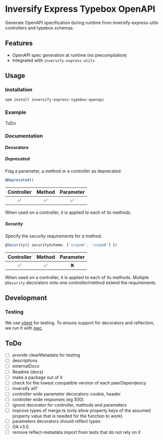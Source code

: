# Inversify Express Typebox OpenAPI

Generate OpenAPI specification during runtime from inversify-express-utils controllers and typebox schemas.

## Features

- OpenAPI spec generation at runtime (no precompilation)
- Integrated with `inversify-express-utils`

## Usage

### Installation

```sh
npm install inversify-express-typebox-openapi
```

### Example

ToDo

### Documentation

#### Decorators

##### Deprecated

Flag a parameter, a method or a controller as deprecated.

```ts
@Deprecated()
```

| Controller | Method | Parameter |
| :--------: | :----: | :-------: |
|     ✅     |   ✅   |    ✅     |

When used on a controller, it is applied to each of its methods.

##### Security

Specify the security requirements for a method.

```ts
@Security({ securityScheme: ['scopeA', 'scopeB'] })
```

| Controller | Method | Parameter |
| :--------: | :----: | :-------: |
|     ✅     |   ✅   |    ❌     |

When used on a controller, it is applied to each of its methods.
Multiple `@Security` decorators onto one controller/method extend the requirements.

## Development

### Testing

We use [vitest](https://vitest.dev/) for testing. To ensure support for decorators and reflection, we run it with [swc](https://swc.rs).

## ToDo

- [ ] provide clearMetadata for testing
- [ ] descriptions
- [ ] externalDocs
- [ ] Readme (docs)
- [ ] make a package out of it
- [ ] check for the lowest compatible version of each peerDependency
- [ ] inversify all?
- [ ] controller wide parameter decorators: cookie, header
- [ ] controller wide responses (eg 500)
- [ ] ignore decorator for controller, methods and parameters
- [ ] improve types of merge.ts (only allow property keys of the assumed property value that is needed for the function to work)
- [ ] parameters decorators should reflect types
- [ ] OA v3.0
- [ ] remove reflect-metadata import from tests that do not rely on it
